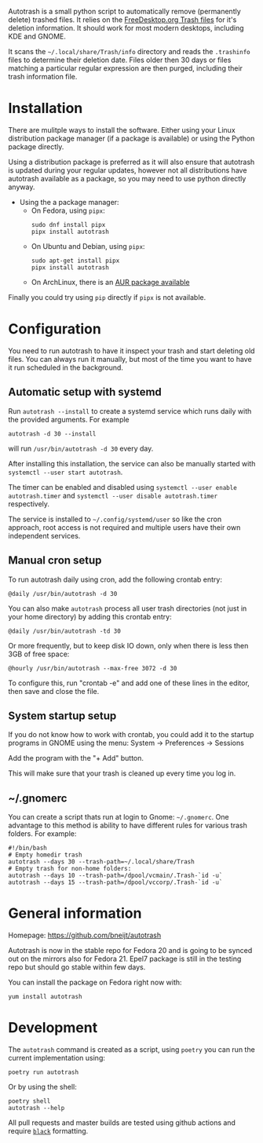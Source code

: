 Autotrash is a small python script to automatically remove
(permanently delete) trashed files. It relies on the [FreeDesktop.org
Trash files](https://specifications.freedesktop.org/trash-spec/trashspec-1.0.html) for it's deletion information.
It should work for most modern desktops, including KDE and GNOME.

It scans the `~/.local/share/Trash/info` directory and reads the `.trashinfo`
files to determine their deletion date. Files older then 30 days or files
matching a particular regular expression are then purged, including their
trash information file.

Installation
============

There are mulitple ways to install the software. Either using your Linux distribution package manager (if a package is available) or using the Python package directly.

Using a distribution package is preferred as it will also ensure that autotrash is updated during your regular updates, however not all distributions have autotrash available as a package, so you may need to use python directly anyway.

- Using the a package manager:
    - On Fedora, using `pipx`:
        ```
        sudo dnf install pipx
        pipx install autotrash
        ```
    - On Ubuntu and Debian, using `pipx`:
        ```
        sudo apt-get install pipx
        pipx install autotrash
        ```
    - On ArchLinux, there is an [AUR package available](https://aur.archlinux.org/packages/autotrash/)

Finally you could try using `pip` directly if `pipx` is not available.

Configuration
=============

You need to run autotrash to have it inspect your trash and start deleting old files.
You can always run it manually, but most of the time you want to have it run scheduled in the background.

## Automatic setup with systemd ##
Run `autotrash --install` to create a systemd service which runs daily with the provided arguments. For example

    autotrash -d 30 --install

will run `/usr/bin/autotrash -d 30` every day.

After installing this installation, the service can also be manually started with `systemctl --user start autotrash`.

The timer can be enabled and disabled using `systemctl --user enable autotrash.timer` and
`systemctl --user disable autotrash.timer` respectively.

The service is installed to `~/.config/systemd/user` so like the cron approach, root access is not required and multiple users have their own independent services.

## Manual cron setup ##
To run autotrash daily using cron, add the following crontab entry:

    @daily /usr/bin/autotrash -d 30

You can also make `autotrash` process all user trash directories (not just in your home directory) by adding this crontab entry:

    @daily /usr/bin/autotrash -td 30

Or more frequently, but to keep disk IO down, only when there is less then 3GB of free space:

    @hourly /usr/bin/autotrash --max-free 3072 -d 30

To configure this, run "crontab -e" and add one of these lines in the
editor, then save and close the file.


## System startup setup ##
If you do not know how to work with crontab, you could add it to the startup
programs in GNOME using the menu: System -> Preferences -> Sessions

Add the program with the "+ Add" button.

This will make sure that your trash is cleaned up every time you log in.

## ~/.gnomerc ##

You can create a script thats run at login to Gnome: `~/.gnomerc`. One advantage to this method is ability to have different rules for various trash folders. For example:
```
#!/bin/bash
# Empty homedir trash
autotrash --days 30 --trash-path=~/.local/share/Trash
# Empty trash for non-home folders:
autotrash --days 10 --trash-path=/dpool/vcmain/.Trash-`id -u`
autotrash --days 15 --trash-path=/dpool/vccorp/.Trash-`id -u`
```

General information
===========

Homepage: https://github.com/bneijt/autotrash

Autotrash is now in the stable repo for Fedora 20 and is going to be synced out on the mirrors also for Fedora 21.
Epel7 package is still in the testing repo but should go stable within few days.

You can install the package on Fedora right now with:

    yum install autotrash


Development
===========

The `autotrash` command is created as a script, using `poetry` you can run the current implementation using:

    poetry run autotrash

Or by using the shell:

    poetry shell
    autotrash --help

All pull requests and master builds are tested using github actions and require [`black`](https://github.com/psf/black) formatting.
